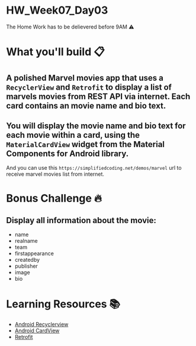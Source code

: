 # HW_Week07_Day03
The Home Work has to be delievered before 9AM ⚠️
# What you'll build 📋
## A polished Marvel movies app that uses a `RecyclerView` and `Retrofit` to display a list of marvels movies from REST API  via internet. Each card contains an movie name and bio text.

## You will display the movie name and bio text for each movie within a card, using the `MaterialCardView` widget from the Material Components for Android library.
And you can use this `https://simplifiedcoding.net/demos/marvel` url to receive marvel movies list from internet.

# Bonus Challenge 🔥
## Display all information about the movie:
- name
- realname
- team
- firstappearance 
- createdby
- publisher
- image
- bio


# Learning Resources  📚
* [Android Recyclerview](https://developer.android.com/guide/topics/ui/layout/recyclerview)
* [Android CardView](https://developer.android.com/guide/topics/ui/layout/cardview)
* [Retrofit](https://square.github.io/retrofit/)

